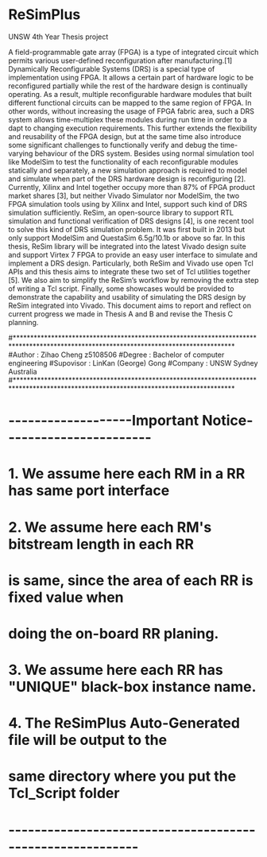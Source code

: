 # ReSimPlus
UNSW 4th Year Thesis project

   A field-programmable gate array (FPGA) is a type of integrated circuit which permits various user-defined reconfiguration after 
manufacturing.[1] Dynamically Reconfigurable Systems (DRS) is a special type of implementation using FPGA. It allows a certain part 
of hardware logic to be reconfigured partially while the rest of the hardware design is continually operating. As a result, multiple 
reconfigurable hardware modules that built different functional circuits can be mapped to the same region of FPGA. In other words, 
without increasing the usage of FPGA fabric area, such a DRS system allows time-multiplex these modules during run time in order to a
dapt to changing execution requirements. This further extends the flexibility and reusability of the FPGA design, but at the same time 
also introduce some significant challenges to functionally verify and debug the time-varying behaviour of the DRS system.
Besides using normal simulation tool like ModelSim to test the functionality of each reconfigurable modules statically and separately,
a new simulation approach is required to model and simulate when part of the DRS hardware design is reconfiguring [2]. 
Currently, Xilinx and Intel together occupy more than 87% of FPGA product market shares [3], but neither Vivado Simulator nor ModelSim, 
the two FPGA simulation tools using by Xilinx and Intel, support such kind of DRS simulation sufficiently. ReSim, an open-source library 
to support RTL simulation and functional verification of DRS designs [4], is one recent tool to solve this kind of DRS simulation 
problem. It was first built in 2013 but only support ModelSim and QuestaSim 6.5g/10.1b or above so far. In this thesis, ReSim library 
will be integrated into the latest Vivado design suite and support Virtex 7 FPGA to provide an easy user interface to simulate and 
implement a DRS design. Particularly, both ReSim and Vivado use open Tcl APIs and this thesis aims to integrate these two set of Tcl 
utilities together [5]. We also aim to simplify the ReSim’s workflow by removing the extra step of writing a Tcl script. Finally, some 
showcases would be provided to demonstrate the capability and usability of simulating the DRS design by ReSim integrated into Vivado. 
This document aims to report and reflect on current progress we made in Thesis A and B and revise the Thesis C planning.


#***************************************************************************************************************************************
#Author    : Zihao Cheng z5108506
#Degree 	  : Bachelor of computer engineering
#Supovisor : LinKan (George) Gong
#Company	  : UNSW Sydney Australia
#***************************************************************************************************************************************

# -------------------Important Notice-----------------------
#   1. We assume here each RM in a RR has same port interface
#   2. We assume here each RM's bitstream length in each RR
#      is same, since the area of each RR is fixed value when
#      doing the on-board RR planing.
#   3. We assume here each RR has "UNIQUE" black-box instance name.
#   4. The ReSimPlus Auto-Generated file will be output to the
#   same directory where you put the Tcl_Script folder
# ----------------------------------------------------------

